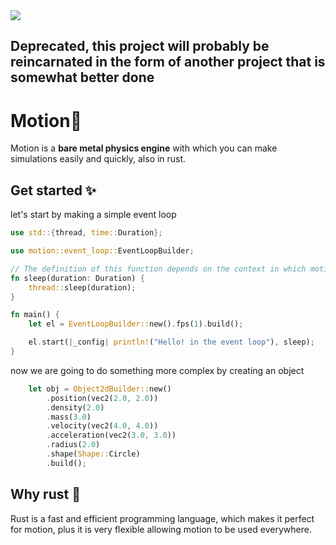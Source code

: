 <img src="https://i.ibb.co/dDJLb0X/motion-Banner.png">

## Deprecated, this project will probably be reincarnated in the form of another project that is somewhat better done
# Motion🍃

Motion is a **bare metal physics engine** with which you can make simulations easily and quickly, also in rust.

## Get started ✨

let's start by making a simple event loop

```rust
use std::{thread, time::Duration};

use motion::event_loop::EventLoopBuilder;

// The definition of this function depends on the context in which motion is used
fn sleep(duration: Duration) {
    thread::sleep(duration);
}

fn main() {
    let el = EventLoopBuilder::new().fps(1).build();

    el.start(|_config| println!("Hello! in the event loop"), sleep);
}
```

now we are going to do something more complex by creating an object

```rust
    let obj = Object2dBuilder::new()
        .position(vec2(2.0, 2.0))
        .density(2.0)
        .mass(3.0)
        .velocity(vec2(4.0, 4.0))
        .acceleration(vec2(3.0, 3.0))
        .radius(2.0)
        .shape(Shape::Circle)
        .build();
```

## Why rust 🦀

Rust is a fast and efficient programming language, which makes it perfect for motion, plus it is very flexible allowing motion to be used everywhere.
